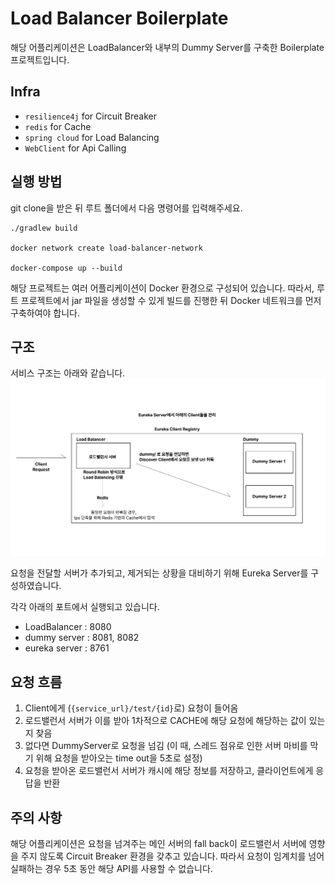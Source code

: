 # Load Balancer Boilerplate
해당 어플리케이션은 LoadBalancer와 내부의 Dummy Server를 구축한 Boilerplate 프로젝트입니다.

## Infra
- `resilience4j` for Circuit Breaker
- `redis` for Cache
- `spring cloud` for Load Balancing
- `WebClient` for Api Calling

## 실행 방법 

git clone을 받은 뒤 루트 폴더에서 다음 명령어를 입력해주세요.
```shell
./gradlew build

docker network create load-balancer-network

docker-compose up --build
```
해당 프로젝트는 여러 어플리케이션이 Docker 환경으로 구성되어 있습니다. 
따라서, 루트 프로젝트에서 jar 파일을 생성할 수 있게 빌드를 진행한 뒤 Docker 네트워크를 먼저 구축하여야 합니다.

## 구조
서비스 구조는 아래와 같습니다.
![img.png](img.png)

요청을 전달할 서버가 추가되고, 제거되는 상황을 대비하기 위해 Eureka Server를 구성하였습니다. 

각각 아래의 포트에서 실행되고 있습니다.
- LoadBalancer : 8080
- dummy server : 8081, 8082
- eureka server : 8761 

## 요청 흐름
1. Client에게 (`{service_url}/test/{id}`로) 요청이 들어옴
2. 로드밸런서 서버가 이를 받아 1차적으로 CACHE에 해당 요청에 해당하는 값이 있는지 찾음
3. 없다면 DummyServer로 요청을 넘김 (이 때, 스레드 점유로 인한 서버 마비를 막기 위해 요청을 받아오는 time out을 5초로 설정)
4. 요청을 받아온 로드밸런서 서버가 캐시에 해당 정보를 저장하고, 클라이언트에게 응답을 반환

## 주의 사항
해당 어플리케이션은 요청을 넘겨주는 메인 서버의 fall back이 로드밸런서 서버에 영향을 주지 않도록 Circuit Breaker 환경을 갖추고 있습니다.
따라서 요청이 임계치를 넘어 실패하는 경우 5초 동안 해당 API를 사용할 수 없습니다.
